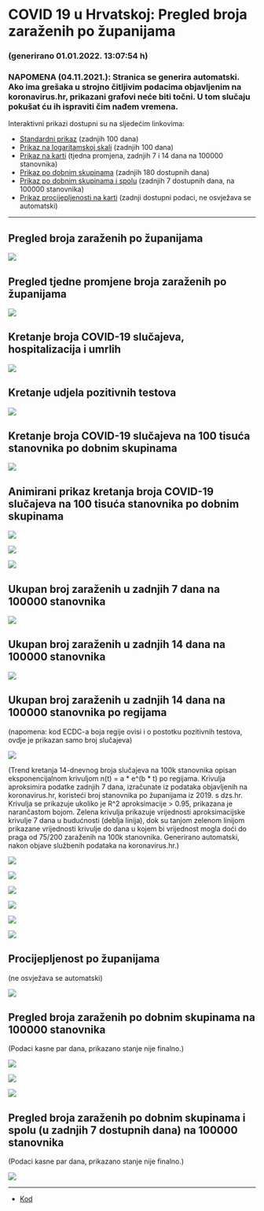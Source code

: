 # COVID 19 u Hrvatskoj: Pregled broja zaraženih po županijama

### (generirano 01.01.2022. 13:07:54 h)

### NAPOMENA (04.11.2021.): Stranica se generira automatski. Ako ima grešaka u strojno čitljivim podacima objavljenim na koronavirus.hr, prikazani grafovi neće biti točni. U tom slučaju pokušat ću ih ispraviti čim nađem vremena.

Interaktivni prikazi dostupni su na sljedećim linkovima:

- [Standardni prikaz](html/index.html) (zadnjih 100 dana)
- [Prikaz na logaritamskoj skali](html/index_log.html) (zadnjih 100 dana)
- [Prikaz na karti](html/index_map.html) (tjedna promjena, zadnjih 7 i 14 dana na 100000 stanovnika)
- [Prikaz po dobnim skupinama](html/index_per_age.html) (zadnjih 180 dostupnih dana)
- [Prikaz po dobnim skupinama i spolu](html/index_pyramid.html) (zadnjih 7 dostupnih dana, na 100000 stanovnika)
- [Prikaz procijepljenosti na karti](html/index_vaccination.html) (zadnji dostupni podaci, ne osvježava se automatski)

-----

## Pregled broja zaraženih po županijama

![](img/2021_12_31_line_plots.png)

## Pregled tjedne promjene broja zaraženih po županijama

![](img/2021_12_31_map.png)

## Kretanje broja COVID-19 slučajeva, hospitalizacija i umrlih

![](img/2021_12_31_cases_hospitalisations_deaths.png)

## Kretanje udjela pozitivnih testova

![](img/2021_12_31_percentage_positive_tests.png)

## Kretanje broja COVID-19 slučajeva na 100 tisuća stanovnika po dobnim skupinama

![](img/2021_12_31_cases_per_age_group_lines.png)

## Animirani prikaz kretanja broja COVID-19 slučajeva na 100 tisuća stanovnika po dobnim skupinama

![](img/2021_12_31anim_aug_1200.gif)

![](img/anim_cases_2021_12_31_vs_2020.gif)

![](img/2021_12_31all_counties_dots.png)

## Ukupan broj zaraženih u zadnjih 7 dana na 100000 stanovnika

![](img/2021_12_31_map_7_day_per_100k.png)

## Ukupan broj zaraženih u zadnjih 14 dana na 100000 stanovnika

![](img/2021_12_31_map_14_day_per_100k.png)

## Ukupan broj zaraženih u zadnjih 14 dana na 100000 stanovnika po regijama

(napomena: kod ECDC-a boja regije ovisi i o postotku pozitivnih testova, ovdje je prikazan samo broj slučajeva)

![](img/2021_12_31_map_14_day_per_100k_region.png)

(Trend kretanja 14-dnevnog broja slučajeva na 100k stanovnika opisan eksponencijalnom krivuljom n(t) = a * e^(b * t) po regijama. Krivulja aproksimira podatke zadnjih 7 dana, izračunate iz podataka objavljenih na koronavirus.hr, koristeći broj stanovnika po županijama iz 2019. s dzs.hr. Krivulja se prikazuje ukoliko je R^2 aproksimacije > 0.95, prikazana je narančastom bojom. Zelena krivulja prikazuje vrijednosti aproksimacijske krivulje 7 dana u budućnosti (deblja linija), dok su tanjom zelenom linijom prikazane vrijednosti krivulje do dana u kojem bi vrijednost mogla doći do praga od 75/200 zaraženih na 100k stanovnika. Generirano automatski, nakon objave službenih podataka na koronavirus.hr.)

![](img/2021_12_31_current_Jadranska_Hrvatska.png)

![](img/2021_12_31_current_Panonska_Hrvatska.png)

![](img/2021_12_31_current_Grad_Zagreb.png)

![](img/2021_12_31_current_Sjeverna_Hrvatska.png)

![](img/2021_12_31_current_Republika_Hrvatska.png)

![](img/2021_12_31_cases_hospitalisations_deaths_Republika_Hrvatska.png)

## Procijepljenost po županijama

(ne osvježava se automatski)

![](img/2021_12_31_vaccination.png)

## Pregled broja zaraženih po dobnim skupinama na 100000 stanovnika

(Podaci kasne par dana, prikazano stanje nije finalno.)

![](img/2021_12_31_per_age_group.png)

![](img/2021_12_31_per_age_group_all_0.png)

![](img/2021_12_31_per_age_group_all_1.png)

## Pregled broja zaraženih po dobnim skupinama i spolu (u zadnjih 7 dostupnih dana) na 100000 stanovnika

(Podaci kasne par dana, prikazano stanje nije finalno.)

![](img/2021_12_31_pyramid.png)

-----

- [Kod](https://github.com/ppalasek/covid_plots_croatia)

